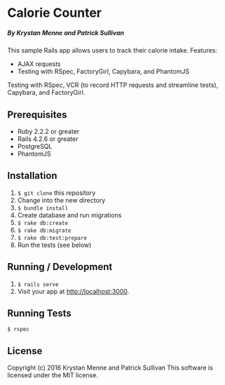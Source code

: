 # Calorie Counter

##### By Krystan Menne and Patrick Sullivan

This sample Rails app allows users to track their calorie intake.
Features:
* AJAX requests
* Testing with RSpec, FactoryGirl, Capybara, and PhantomJS

Testing with RSpec, VCR (to record HTTP requests and streamline tests), Capybara, and FactoryGirl.

## Prerequisites
* Ruby 2.2.2 or greater
* Rails 4.2.6 or greater
* PostgreSQL
* PhantomJS

## Installation
1. `$ git clone` this repository
1. Change into the new directory
1. `$ bundle install`
1. Create database and run migrations
  1. `$ rake db:create`
  1. `$ rake db:migrate`
  1. `$ rake db:test:prepare`
1. Run the tests (see below)

## Running / Development
1. `$ rails serve`
1. Visit your app at [http://localhost:3000](http://localhost:3000).

## Running Tests
`$ rspec`

## License
Copyright (c) 2016 Krystan Menne and Patrick Sullivan
This software is licensed under the MIT license.
